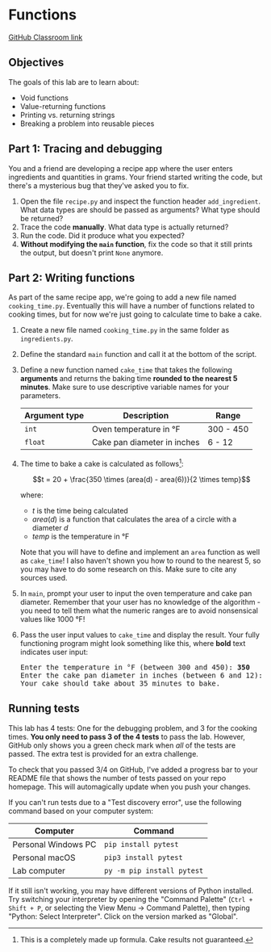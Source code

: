 # Functions
[GitHub Classroom link](https://classroom.github.com/a/pY2nKdmx)

## Objectives
The goals of this lab are to learn about:
- Void functions
- Value-returning functions
- Printing vs. returning strings
- Breaking a problem into reusable pieces

## Part 1: Tracing and debugging
You and a friend are developing a recipe app where the user enters ingredients and quantities in grams. Your friend started writing the code, but there's a mysterious bug that they've asked you to fix.

1. Open the file `recipe.py` and inspect the function header `add_ingredient`. What data types are should be passed as arguments? What type should be returned?
2. Trace the code **manually**. What data type is actually returned?
3. Run the code. Did it produce what you expected?
4. **Without modifying the `main` function**, fix the code so that it still prints the output, but doesn't print `None` anymore.

## Part 2: Writing functions
As part of the same recipe app, we're going to add a new file named `cooking_time.py`. Eventually this will have a number of functions related to cooking times, but for now we're just going to calculate time to bake a cake.

1. Create a new file named `cooking_time.py` in the same folder as `ingredients.py`.
2. Define the standard `main` function and call it at the bottom of the script.
3. Define a new function named `cake_time` that takes the following **arguments** and returns the baking time **rounded to the nearest 5 minutes**. Make sure to use descriptive variable names for your parameters.
   
   | Argument type | Description                 | Range     |
   | ------------- | --------------------------- | --------- |
   | `int`         | Oven temperature in °F      | 300 - 450 |
   | `float`       | Cake pan diameter in inches | 6 - 12    |

4. The time to bake a cake is calculated as follows[^*]:
   [^*]: This is a completely made up formula. Cake results not guaranteed.

   $$t = 20 + \frac{350 \times (area(d) - area(6))}{2 \times temp}$$

   where:
   - $t$ is the time being calculated
   - $area(d)$ is a function that calculates the area of a circle with a diameter $d$
   - $temp$ is the temperature in °F

   Note that you will have to define and implement an `area` function as well as `cake_time`! I also haven't shown you how to round to the nearest 5, so you may have to do some research on this. Make sure to cite any sources used.

5. In `main`, prompt your user to input the oven temperature and cake pan diameter. Remember that your user has no knowledge of the algorithm - you need to tell them what the numeric ranges are to avoid nonsensical values like 1000 °F!
6. Pass the user input values to `cake_time` and display the result. Your fully functioning program might look something like this, where **bold** text indicates user input:

   <pre>
   Enter the temperature in °F (between 300 and 450): <b>350</b>
   Enter the cake pan diameter in inches (between 6 and 12): <b>8.5</b>
   Your cake should take about 35 minutes to bake.</pre>

## Running tests
This lab has 4 tests: One for the debugging problem, and 3 for the cooking times. **You only need to pass 3 of the 4 tests** to pass the lab. However, GitHub only shows you a green check mark when *all* of the tests are passed. The extra test is provided for an extra challenge.

To check that you passed 3/4 on GitHub, I've added a progress bar to your README file that shows the number of tests passed on your repo homepage. This will automagically update when you push your changes.

If you can't run tests due to a "Test discovery error", use the following command based on your computer system:

| Computer            | Command                    |
| ------------------- | -------------------------- |
| Personal Windows PC | `pip install pytest`       |
| Personal macOS      | `pip3 install pytest`      |
| Lab computer        | `py -m pip install pytest` |

If it still isn't working, you may have different versions of Python installed. Try switching your interpreter by opening the "Command Palette" (`Ctrl + Shift + P`, or selecting the View Menu -> Command Palette), then typing "Python: Select Interpreter". Click on the version marked as "Global".